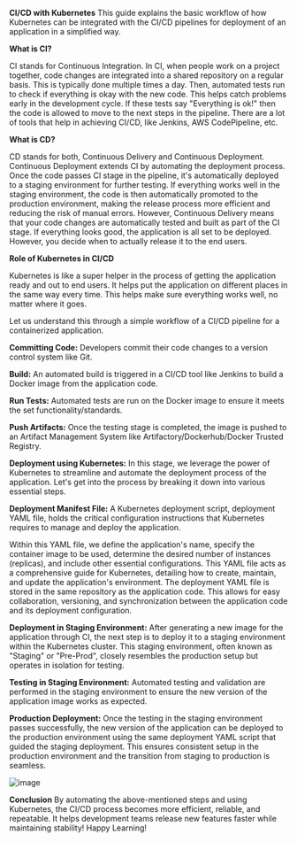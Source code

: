 **CI/CD with Kubernetes**
This guide explains the basic workflow of how Kubernetes can be integrated with the CI/CD pipelines for deployment of an application in a simplified way.

**What is CI?**

CI stands for Continuous Integration. In CI, when people work on a project together, code changes are integrated into a shared repository on a regular basis. This is typically done multiple times a day. Then, automated tests run to check if everything is okay with the new code. This helps catch problems early in the development cycle. If these tests say "Everything is ok!" then the code is allowed to move to the next steps in the pipeline. There are a lot of tools that help in achieving CI/CD, like Jenkins, AWS CodePipeline, etc.

**What is CD?**

CD stands for both, Continuous Delivery and Continuous Deployment. Continuous Deployment extends CI by automating the deployment process. Once the code passes CI stage in the pipeline, it's automatically deployed to a staging environment for further testing. If everything works well in the staging environment, the code is then automatically promoted to the production environment, making the release process more efficient and reducing the risk of manual errors. However, Continuous Delivery means that your code changes are automatically tested and built as part of the CI stage. If everything looks good, the application is all set to be deployed. However, you decide when to actually release it to the end users.

**Role of Kubernetes in CI/CD**

Kubernetes is like a super helper in the process of getting the application ready and out to end users. It helps put the application on different places in the same way every time. This helps make sure everything works well, no matter where it goes.

Let us understand this through a simple workflow of a CI/CD pipeline for a containerized application.

**Committing Code:** Developers commit their code changes to a version control system like Git.

**Build:** An automated build is triggered in a CI/CD tool like Jenkins to build a Docker image from the application code.

**Run Tests:** Automated tests are run on the Docker image to ensure it meets the set functionality/standards.

**Push Artifacts:** Once the testing stage is completed, the image is pushed to an Artifact Management System like Artifactory/Dockerhub/Docker Trusted Registry.

**Deployment using Kubernetes:** In this stage, we leverage the power of Kubernetes to streamline and automate the deployment process of the application. Let's get into the process by breaking it down into various essential steps.

**Deployment Manifest File:** A Kubernetes deployment script, deployment YAML file, holds the critical configuration instructions that Kubernetes requires to manage and deploy the application. 

Within this YAML file, we define the application's name, specify the container image to be used, determine the desired number of instances (replicas), and include other essential configurations. This YAML file acts as a comprehensive guide for Kubernetes, detailing how to create, maintain, and update the application's environment. The deployment YAML file is stored in the same repository as the application code. This allows for easy collaboration, versioning, and synchronization between the application code and its deployment configuration.

**Deployment in Staging Environment:** After generating a new image for the application through CI, the next step is to deploy it to a staging environment within the Kubernetes cluster. This staging environment, often known as "Staging" or "Pre-Prod", closely resembles the production setup but operates in isolation for testing.

**Testing in Staging Environment:** Automated testing and validation are performed in the staging environment to ensure the new version of the application image works as expected.

**Production Deployment:** Once the testing in the staging environment passes successfully, the new version of the application can be deployed to the production environment using the same deployment YAML script that guided the staging deployment. This ensures consistent setup in the production environment and the transition from staging to production is seamless.

![image](https://github.com/nangareashu29/Kubernetes-starter/assets/118275259/2d3388d1-aa43-4687-9347-fe0265c361cc)



**Conclusion**
By automating the above-mentioned steps and using Kubernetes, the CI/CD process becomes more efficient, reliable, and repeatable. It helps development teams release new features faster while maintaining stability! Happy Learning!

